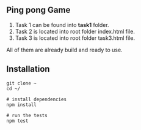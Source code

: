 ## Ping pong Game

1. Task 1 can be found into <b>task1</b> folder.
2. Task 2 is located into root folder index.html file.
3. Task 3 is located into root folder task3.html file.

All of them are already build and ready to use. 


## Installation
```
git clone ~
cd ~/

# install dependencies
npm install

# run the tests
npm test
```